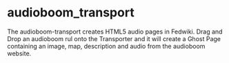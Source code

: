 # audioboom_transport
The audioboom-transport creates HTML5 audio pages in Fedwiki. Drag and Drop an audioboom rul onto the Transporter and it will create a Ghost Page containing an image, map, description and audio from the audioboom website.
